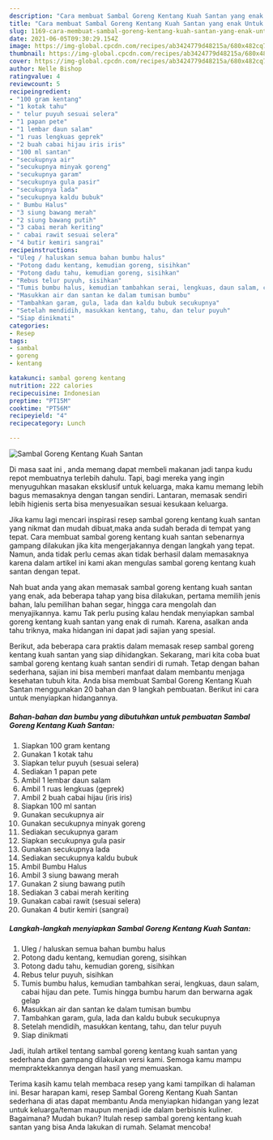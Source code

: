 ```yaml
---
description: "Cara membuat Sambal Goreng Kentang Kuah Santan yang enak Untuk Jualan"
title: "Cara membuat Sambal Goreng Kentang Kuah Santan yang enak Untuk Jualan"
slug: 1169-cara-membuat-sambal-goreng-kentang-kuah-santan-yang-enak-untuk-jualan
date: 2021-06-05T09:30:29.154Z
image: https://img-global.cpcdn.com/recipes/ab3424779d48215a/680x482cq70/sambal-goreng-kentang-kuah-santan-foto-resep-utama.jpg
thumbnail: https://img-global.cpcdn.com/recipes/ab3424779d48215a/680x482cq70/sambal-goreng-kentang-kuah-santan-foto-resep-utama.jpg
cover: https://img-global.cpcdn.com/recipes/ab3424779d48215a/680x482cq70/sambal-goreng-kentang-kuah-santan-foto-resep-utama.jpg
author: Nelle Bishop
ratingvalue: 4
reviewcount: 5
recipeingredient:
- "100 gram kentang"
- "1 kotak tahu"
- " telur puyuh sesuai selera"
- "1 papan pete"
- "1 lembar daun salam"
- "1 ruas lengkuas geprek"
- "2 buah cabai hijau iris iris"
- "100 ml santan"
- "secukupnya air"
- "secukupnya minyak goreng"
- "secukupnya garam"
- "secukupnya gula pasir"
- "secukupnya lada"
- "secukupnya kaldu bubuk"
- " Bumbu Halus"
- "3 siung bawang merah"
- "2 siung bawang putih"
- "3 cabai merah keriting"
- " cabai rawit sesuai selera"
- "4 butir kemiri sangrai"
recipeinstructions:
- "Uleg / haluskan semua bahan bumbu halus"
- "Potong dadu kentang, kemudian goreng, sisihkan"
- "Potong dadu tahu, kemudian goreng, sisihkan"
- "Rebus telur puyuh, sisihkan"
- "Tumis bumbu halus, kemudian tambahkan serai, lengkuas, daun salam, cabai hijau dan pete. Tumis hingga bumbu harum dan berwarna agak gelap"
- "Masukkan air dan santan ke dalam tumisan bumbu"
- "Tambahkan garam, gula, lada dan kaldu bubuk secukupnya"
- "Setelah mendidih, masukkan kentang, tahu, dan telur puyuh"
- "Siap dinikmati"
categories:
- Resep
tags:
- sambal
- goreng
- kentang

katakunci: sambal goreng kentang 
nutrition: 222 calories
recipecuisine: Indonesian
preptime: "PT15M"
cooktime: "PT56M"
recipeyield: "4"
recipecategory: Lunch

---
```



![Sambal Goreng Kentang Kuah Santan](https://img-global.cpcdn.com/recipes/ab3424779d48215a/680x482cq70/sambal-goreng-kentang-kuah-santan-foto-resep-utama.jpg)

Di masa  saat ini , anda memang dapat membeli makanan jadi tanpa kudu repot membuatnya terlebih dahulu. Tapi, bagi mereka yang ingin menyuguhkan masakan eksklusif untuk keluarga, maka kamu memang lebih bagus memasaknya dengan tangan sendiri. Lantaran, memasak sendiri lebih higienis serta bisa menyesuaikan sesuai kesukaan keluarga.

Jika kamu lagi mencari inspirasi resep sambal goreng kentang kuah santan yang nikmat dan mudah dibuat,maka anda sudah berada di tempat yang tepat. Cara membuat sambal goreng kentang kuah santan  sebenarnya gampang dilakukan jika kita mengerjakannya dengan langkah yang tepat. Namun, anda tidak perlu cemas akan tidak berhasil dalam memasaknya 
karena dalam artikel ini kami akan mengulas sambal goreng kentang kuah santan dengan tepat.  



Nah buat anda yang akan memasak sambal goreng kentang kuah santan yang enak, ada beberapa tahap yang bisa dilakukan, pertama memilih jenis bahan, lalu pemilihan bahan segar, hingga cara mengolah dan menyajikannya. kamu Tak perlu pusing kalau hendak menyiapkan sambal goreng kentang kuah santan yang enak di rumah. Karena, asalkan anda  tahu triknya, maka hidangan ini dapat jadi sajian yang spesial.

Berikut, ada beberapa cara praktis  dalam memasak resep sambal goreng kentang kuah santan yang siap dihidangkan. Sekarang, mari kita coba buat sambal goreng kentang kuah santan sendiri di rumah. Tetap dengan bahan sederhana, sajian ini bisa memberi manfaat dalam membantu menjaga kesehatan tubuh kita. Anda bisa membuat Sambal Goreng Kentang Kuah Santan menggunakan 20 bahan dan 9 langkah pembuatan. Berikut ini cara untuk menyiapkan hidangannya.

<!--inarticleads1-->

##### Bahan-bahan dan bumbu yang dibutuhkan untuk pembuatan Sambal Goreng Kentang Kuah Santan:

1. Siapkan 100 gram kentang
1. Gunakan 1 kotak tahu
1. Siapkan  telur puyuh (sesuai selera)
1. Sediakan 1 papan pete
1. Ambil 1 lembar daun salam
1. Ambil 1 ruas lengkuas (geprek)
1. Ambil 2 buah cabai hijau (iris iris)
1. Siapkan 100 ml santan
1. Gunakan secukupnya air
1. Gunakan secukupnya minyak goreng
1. Sediakan secukupnya garam
1. Siapkan secukupnya gula pasir
1. Gunakan secukupnya lada
1. Sediakan secukupnya kaldu bubuk
1. Ambil  Bumbu Halus
1. Ambil 3 siung bawang merah
1. Gunakan 2 siung bawang putih
1. Sediakan 3 cabai merah keriting
1. Gunakan  cabai rawit (sesuai selera)
1. Gunakan 4 butir kemiri (sangrai)




<!--inarticleads2-->

##### Langkah-langkah menyiapkan Sambal Goreng Kentang Kuah Santan:

1. Uleg / haluskan semua bahan bumbu halus
1. Potong dadu kentang, kemudian goreng, sisihkan
1. Potong dadu tahu, kemudian goreng, sisihkan
1. Rebus telur puyuh, sisihkan
1. Tumis bumbu halus, kemudian tambahkan serai, lengkuas, daun salam, cabai hijau dan pete. Tumis hingga bumbu harum dan berwarna agak gelap
1. Masukkan air dan santan ke dalam tumisan bumbu
1. Tambahkan garam, gula, lada dan kaldu bubuk secukupnya
1. Setelah mendidih, masukkan kentang, tahu, dan telur puyuh
1. Siap dinikmati




Jadi, itulah artikel tentang  sambal goreng kentang kuah santan  yang sederhana dan gampang dilakukan versi kami. Semoga kamu mampu mempraktekkannya dengan hasil yang memuaskan. 

Terima kasih kamu telah membaca resep yang kami tampilkan di halaman ini. Besar harapan kami, resep  Sambal Goreng Kentang Kuah Santan sederhana di atas dapat membantu Anda menyiapkan hidangan yang lezat untuk keluarga/teman maupun menjadi ide dalam berbisnis kuliner. Bagaimana? Mudah bukan? Itulah resep sambal goreng kentang kuah santan yang bisa Anda lakukan di rumah. Selamat mencoba!

